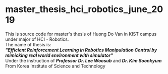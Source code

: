 # master_thesis_hci_robotics_june_2019
This is source code for master's thesis of Huong Do Van in KIST campus under major of HCI - Robotics. <br>
The name of thesis is: <br><strong><i>"Efficient Reinforcement Learning in Robotics Manipulation Control by mimicking real world environment with simulator"</i></strong>
<br>
Under the instruction of <strong><i>Professor Dr. Lee Woosub</i></strong> and <strong><i>Dr. Kim Soonkyum</i></strong> <br>
From Korea Institute of Science and Technology <br>


